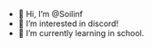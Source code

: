 - 👋 Hi, I’m @Soilinf
- 👀 I’m interested in discord! 
- 🌱 I’m currently learning in school. 


<!---
Soilinf/Soilinf is a ✨ special ✨ repository because its `README.md` (this file) appears on your GitHub profile.
You can click the Preview link to take a look at your changes.
--->
